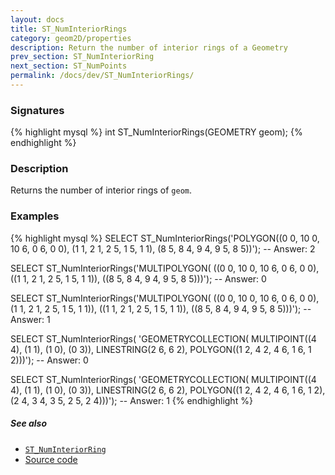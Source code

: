 ```yaml
---
layout: docs
title: ST_NumInteriorRings
category: geom2D/properties
description: Return the number of interior rings of a Geometry
prev_section: ST_NumInteriorRing
next_section: ST_NumPoints
permalink: /docs/dev/ST_NumInteriorRings/
---
```


### Signatures

{% highlight mysql %}
int ST_NumInteriorRings(GEOMETRY geom);
{% endhighlight %}

### Description

Returns the number of interior rings of `geom`.

<!-- This function does not seem to be SFS. Is it SQL-MM? -->

### Examples

{% highlight mysql %}
SELECT ST_NumInteriorRings('POLYGON((0 0, 10 0, 10 6, 0 6, 0 0),
                                    (1 1, 2 1, 2 5, 1 5, 1 1), 
                                    (8 5, 8 4, 9 4, 9 5, 8 5))');
-- Answer: 2

SELECT ST_NumInteriorRings('MULTIPOLYGON(
                                ((0 0, 10 0, 10 6, 0 6, 0 0), 
                                ((1 1, 2 1, 2 5, 1 5, 1 1)), 
                                ((8 5, 8 4, 9 4, 9 5, 8 5)))');
-- Answer: 0

SELECT ST_NumInteriorRings('MULTIPOLYGON(
                                ((0 0, 10 0, 10 6, 0 6, 0 0),
                                 (1 1, 2 1, 2 5, 1 5, 1 1)), 
                                ((1 1, 2 1, 2 5, 1 5, 1 1)), 
                                ((8 5, 8 4, 9 4, 9 5, 8 5)))');
-- Answer: 1

SELECT ST_NumInteriorRings(
     'GEOMETRYCOLLECTION(
        MULTIPOINT((4 4), (1 1), (1 0), (0 3)), 
        LINESTRING(2 6, 6 2), 
        POLYGON((1 2, 4 2, 4 6, 1 6, 1 2)))');
-- Answer: 0

SELECT ST_NumInteriorRings(
     'GEOMETRYCOLLECTION(
        MULTIPOINT((4 4), (1 1), (1 0), (0 3)), 
        LINESTRING(2 6, 6 2), 
        POLYGON((1 2, 4 2, 4 6, 1 6, 1 2),
                (2 4, 3 4, 3 5, 2 5, 2 4)))');
-- Answer: 1
{% endhighlight %}

##### See also

* [`ST_NumInteriorRing`](../ST_NumInteriorRing)
* <a href="https://github.com/irstv/H2GIS/blob/master/h2spatial/src/main/java/org/h2gis/h2spatial/internal/function/spatial/properties/ST_NumInteriorRings.java" target="_blank">Source code</a>
